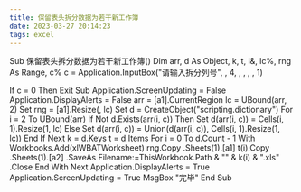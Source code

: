 ```yaml
---
title: 保留表头拆分数据为若干新工作簿
date: 2023-03-27 20:14:23
tags: excel
---
```

Sub 保留表头拆分数据为若干新工作簿()
Dim arr, d As Object, k, t, i&, lc%, rng As Range, c%
c = Application.InputBox("请输入拆分列号", , 4, , , , , 1)
<!--more-->
If c = 0 Then Exit Sub
Application.ScreenUpdating = False
Application.DisplayAlerts = False
arr = [a1].CurrentRegion
lc = UBound(arr, 2)
Set rng = [a1].Resize(, lc)
Set d = CreateObject("scripting.dictionary")
For i = 2 To UBound(arr)
If Not d.Exists(arr(i, c)) Then
Set d(arr(i, c)) = Cells(i, 1).Resize(1, lc)
Else
Set d(arr(i, c)) = Union(d(arr(i, c)), Cells(i, 1).Resize(1, lc))
End If
Next
k = d.Keys
t = d.Items
For i = 0 To d.Count - 1
With Workbooks.Add(xlWBATWorksheet)
rng.Copy .Sheets(1).[a1]
t(i).Copy .Sheets(1).[a2]
.SaveAs Filename:=ThisWorkbook.Path & "\" & k(i) & ".xls"
.Close
End With
Next
Application.DisplayAlerts = True
Application.ScreenUpdating = True
MsgBox "完毕"
End Sub